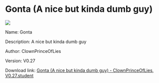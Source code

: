 # Gonta (A nice but kinda dumb guy)

<img src = "https://raw.githubusercontent.com/Arbiter1223/Koukou-Gurashi-Custom-Students/master/Students/Files/Gonta%20(A%20nice%20but%20kinda%20dumb%20guy).png">

Name: Gonta

Description: A nice but kinda dumb guy

Author: ClownPrinceOfLies

Version: V0.27

Download link: <a href="https://raw.githubusercontent.com/Arbiter1223/Koukou-Gurashi-Custom-Students/master/Students/Files/Gonta%20(A%20nice%20but%20kinda%20dumb%20guy)%20-%20ClownPrinceOfLies%2C%20V0.27.student">Gonta (A nice but kinda dumb guy) - ClownPrinceOfLies, V0.27.student</a>
